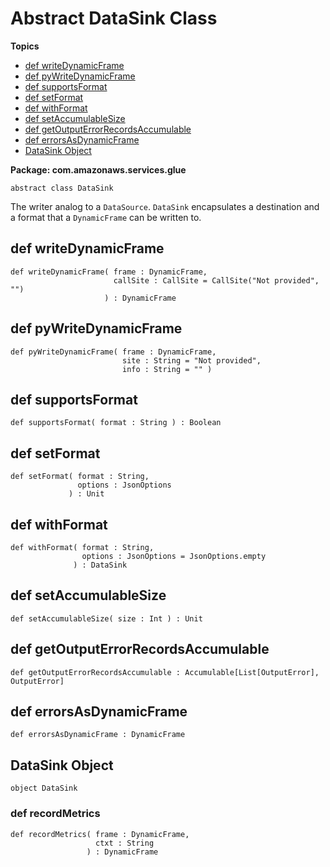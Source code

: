 # Abstract DataSink Class<a name="glue-etl-scala-apis-glue-datasink-class"></a>

**Topics**
+ [def writeDynamicFrame](#glue-etl-scala-apis-glue-datasink-class-defs-writeDynamicFrame)
+ [def pyWriteDynamicFrame](#glue-etl-scala-apis-glue-datasink-class-defs-pyWriteDynamicFrame)
+ [def supportsFormat](#glue-etl-scala-apis-glue-datasink-class-defs-supportsFormat)
+ [def setFormat](#glue-etl-scala-apis-glue-datasink-class-defs-setFormat)
+ [def withFormat](#glue-etl-scala-apis-glue-datasink-class-defs-withFormat)
+ [def setAccumulableSize](#glue-etl-scala-apis-glue-datasink-class-defs-setAccumulableSize)
+ [def getOutputErrorRecordsAccumulable](#glue-etl-scala-apis-glue-datasink-class-defs-getOutputErrorRecordsAccumulable)
+ [def errorsAsDynamicFrame](#glue-etl-scala-apis-glue-datasink-class-defs-errorsAsDynamicFrame)
+ [DataSink Object](#glue-etl-scala-apis-glue-datasink-object)

**Package: com\.amazonaws\.services\.glue**

```
abstract class DataSink
```

The writer analog to a `DataSource`\. `DataSink` encapsulates a destination and a format that a `DynamicFrame` can be written to\.

## def writeDynamicFrame<a name="glue-etl-scala-apis-glue-datasink-class-defs-writeDynamicFrame"></a>

```
def writeDynamicFrame( frame : DynamicFrame,
                       callSite : CallSite = CallSite("Not provided", "")
                     ) : DynamicFrame
```

## def pyWriteDynamicFrame<a name="glue-etl-scala-apis-glue-datasink-class-defs-pyWriteDynamicFrame"></a>

```
def pyWriteDynamicFrame( frame : DynamicFrame,
                         site : String = "Not provided",
                         info : String = "" )
```

## def supportsFormat<a name="glue-etl-scala-apis-glue-datasink-class-defs-supportsFormat"></a>

```
def supportsFormat( format : String ) : Boolean
```

## def setFormat<a name="glue-etl-scala-apis-glue-datasink-class-defs-setFormat"></a>

```
def setFormat( format : String,
               options : JsonOptions
             ) : Unit
```

## def withFormat<a name="glue-etl-scala-apis-glue-datasink-class-defs-withFormat"></a>

```
def withFormat( format : String,
                options : JsonOptions = JsonOptions.empty
              ) : DataSink
```

## def setAccumulableSize<a name="glue-etl-scala-apis-glue-datasink-class-defs-setAccumulableSize"></a>

```
def setAccumulableSize( size : Int ) : Unit
```

## def getOutputErrorRecordsAccumulable<a name="glue-etl-scala-apis-glue-datasink-class-defs-getOutputErrorRecordsAccumulable"></a>

```
def getOutputErrorRecordsAccumulable : Accumulable[List[OutputError], OutputError]
```

## def errorsAsDynamicFrame<a name="glue-etl-scala-apis-glue-datasink-class-defs-errorsAsDynamicFrame"></a>

```
def errorsAsDynamicFrame : DynamicFrame
```

## DataSink Object<a name="glue-etl-scala-apis-glue-datasink-object"></a>

```
object DataSink
```

### def recordMetrics<a name="glue-etl-scala-apis-glue-datasink-object-defs-recordMetrics"></a>

```
def recordMetrics( frame : DynamicFrame,
                   ctxt : String
                 ) : DynamicFrame
```